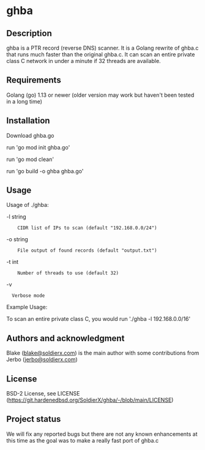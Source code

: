 # ghba

## Description

ghba is a PTR record (reverse DNS) scanner.  It is a Golang rewrite of ghba.c that runs much faster than the original ghba.c.  It can scan an entire private class C network in under a minute if 32 threads are available. 

## Requirements

Golang (go) 1.13 or newer (older version may work but haven't been tested in a long time)

## Installation

Download ghba.go

run 'go mod init ghba.go'

run 'go mod clean'

run 'go build -o ghba ghba.go'

## Usage

Usage of ./ghba:

  -l string

    	CIDR list of IPs to scan (default "192.168.0.0/24")

  -o string

    	File output of found records (default "output.txt")
  -t int

    	Number of threads to use (default 32)

  -v

      Verbose mode

Example Usage:

To scan an entire private class C, you would run './ghba -l 192.168.0.0/16'

## Authors and acknowledgment

Blake (blake@soldierx.com) is the main author with some contributions from Jerbo (jerbo@soldierx.com)

## License

BSD-2 License, see LICENSE (https://git.hardenedbsd.org/SoldierX/ghba/-/blob/main/LICENSE)

## Project status

We will fix any reported bugs but there are not any known enhancements at this time as the goal was to make a really fast port of ghba.c